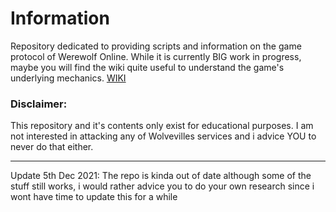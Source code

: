 # Information
Repository dedicated to providing scripts and information on the game protocol of Werewolf Online.
While it is currently BIG work in progress, maybe you will find the wiki quite useful to understand the game's underlying mechanics.
[WIKI](https://github.com/Nul-led/wwo/wiki)

### Disclaimer:
This repository and it's contents only exist for educational purposes. I am not interested in attacking any of Wolvevilles services and i advice YOU to never do that either.

-----

Update 5th Dec 2021:
The repo is kinda out of date although some of the stuff still works, i would rather advice you to do your own research since i wont have time to update this for a while

